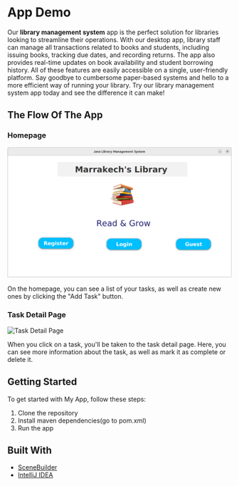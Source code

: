 # App Demo

Our **library management system** app is the perfect solution for libraries looking to streamline their operations. With our desktop app, library staff can manage all transactions related to books and students, including issuing books, tracking due dates, and recording returns. The app also provides real-time updates on book availability and student borrowing history. All of these features are easily accessible on a single, user-friendly platform. Say goodbye to cumbersome paper-based systems and hello to a more efficient way of running your library. Try our library management system app today and see the difference it can make!
## The Flow Of The App

### Homepage

![Homepage](https://github.com/Medelouali/Library-Management-System/blob/main/src/main/resources/com/example/libraryapp/assets/demo/Screenshot%20from%202023-01-08%2012-07-21.png)

On the homepage, you can see a list of your tasks, as well as create new ones by clicking the "Add Task" button.

### Task Detail Page

![Task Detail Page](screenshots/task-detail.png)

When you click on a task, you'll be taken to the task detail page. Here, you can see more information about the task, as well as mark it as complete or delete it.

## Getting Started

To get started with My App, follow these steps:

1. Clone the repository
2. Install maven dependencies(go to pom.xml)
3. Run the app

## Built With

- [SceneBuilder](https://docs.gluonhq.com/scenebuilder/)
- [IntelliJ IDEA](https://www.jetbrains.com/idea/)


